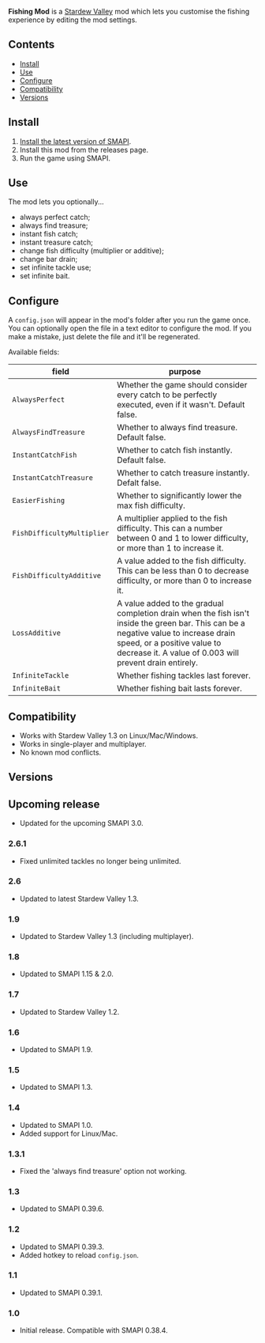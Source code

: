 ﻿﻿**Fishing Mod** is a [Stardew Valley](http://stardewvalley.net/) mod which lets you customise the
fishing experience by editing the mod settings.

## Contents
* [Install](#install)
* [Use](#use)
* [Configure](#configure)
* [Compatibility](#compatibility)
* [Versions](#versions)

## Install
1. [Install the latest version of SMAPI](https://smapi.io).
2. Install this mod from the releases page.
3. Run the game using SMAPI.

## Use
The mod lets you optionally...

* always perfect catch;
* always find treasure;
* instant fish catch;
* instant treasure catch;
* change fish difficulty (multiplier or additive);
* change bar drain;
* set infinite tackle use;
* set infinite bait.

## Configure
A `config.json` will appear in the mod's folder after you run the game once. You can optionally
open the file in a text editor to configure the mod. If you make a mistake, just delete the file
and it'll be regenerated.

Available fields:

field                      | purpose
-------------------------- | -------
`AlwaysPerfect`            | Whether the game should consider every catch to be perfectly executed, even if it wasn't. Default false.
`AlwaysFindTreasure`       | Whether to always find treasure. Default false.
`InstantCatchFish`         | Whether to catch fish instantly. Default false.
`InstantCatchTreasure`     | Whether to catch treasure instantly. Defalt false.
`EasierFishing`            | Whether to significantly lower the max fish difficulty.
`FishDifficultyMultiplier` | A multiplier applied to the fish difficulty. This can a number between 0 and 1 to lower difficulty, or more than 1 to increase it.
`FishDifficultyAdditive`   | A value added to the fish difficulty. This can be less than 0 to decrease difficulty, or more than 0 to increase it.
`LossAdditive`             | A value added to the gradual completion drain when the fish isn't inside the green bar. This can be a negative value to increase drain speed, or a positive value to decrease it. A value of 0.003 will prevent drain entirely.
`InfiniteTackle`           | Whether fishing tackles last forever.
`InfiniteBait`             | Whether fishing bait lasts forever.

## Compatibility
* Works with Stardew Valley 1.3 on Linux/Mac/Windows.
* Works in single-player and multiplayer.
* No known mod conflicts.

## Versions
## Upcoming release
* Updated for the upcoming SMAPI 3.0.

### 2.6.1
* Fixed unlimited tackles no longer being unlimited.

### 2.6
* Updated to latest Stardew Valley 1.3.

### 1.9
* Updated to Stardew Valley 1.3 (including multiplayer).

### 1.8
* Updated to SMAPI 1.15 & 2.0.

### 1.7
* Updated to Stardew Valley 1.2.

### 1.6
* Updated to SMAPI 1.9.

### 1.5
* Updated to SMAPI 1.3.

### 1.4
* Updated to SMAPI 1.0.
* Added support for Linux/Mac.

### 1.3.1
* Fixed the 'always find treasure' option not working.

### 1.3
* Updated to SMAPI 0.39.6.

### 1.2
* Updated to SMAPI 0.39.3.
* Added hotkey to reload `config.json`.

### 1.1
* Updated to SMAPI 0.39.1.

### 1.0
* Initial release. Compatible with SMAPI 0.38.4.
